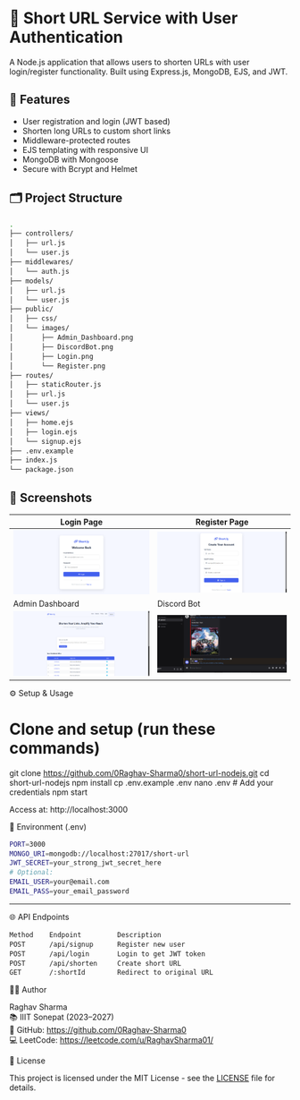 # 🔗 Short URL Service with User Authentication

A Node.js application that allows users to shorten URLs with user login/register functionality. Built using Express.js, MongoDB, EJS, and JWT.

## 🚀 Features
- User registration and login (JWT based)
- Shorten long URLs to custom short links
- Middleware-protected routes
- EJS templating with responsive UI
- MongoDB with Mongoose
- Secure with Bcrypt and Helmet

## 🗂️ Project Structure
```bash
.
├── controllers/
│   ├── url.js
│   └── user.js
├── middlewares/
│   └── auth.js
├── models/
│   ├── url.js
│   └── user.js
├── public/
│   ├── css/
│   └── images/
│       ├── Admin_Dashboard.png
│       ├── DiscordBot.png
│       ├── Login.png
│       └── Register.png
├── routes/
│   ├── staticRouter.js
│   ├── url.js
│   └── user.js
├── views/
│   ├── home.ejs
│   ├── login.ejs
│   └── signup.ejs
├── .env.example
├── index.js
└── package.json

```

## 📸 Screenshots
| Login Page | Register Page |
|------------|---------------|
| ![Login](public/images/Login.png) | ![Register](public/images/Register.png) |
| Admin Dashboard | Discord Bot |
| ![Dashboard](public/images/Admin_Dashboard.png) | ![Bot](public/images/DiscordBot.png) |

⚙️ Setup & Usage

# Clone and setup (run these commands)
git clone https://github.com/0Raghav-Sharma0/short-url-nodejs.git
cd short-url-nodejs
npm install
cp .env.example .env
nano .env  # Add your credentials
npm start

Access at: http://localhost:3000

🔑 Environment (.env)
```bash 
PORT=3000
MONGO_URI=mongodb://localhost:27017/short-url
JWT_SECRET=your_strong_jwt_secret_here
# Optional:
EMAIL_USER=your@email.com
EMAIL_PASS=your_email_password
```
---

🌐 API Endpoints
```bash
Method    Endpoint         Description
POST      /api/signup      Register new user
POST      /api/login       Login to get JWT token
POST      /api/shorten     Create short URL
GET       /:shortId        Redirect to original URL
```

👨‍💻 Author

Raghav Sharma  
📚 IIIT Sonepat (2023–2027)  
🔗 GitHub: https://github.com/0Raghav-Sharma0  
💻 LeetCode: https://leetcode.com/u/RaghavSharma01/

📜 License

This project is licensed under the MIT License - see the [LICENSE](./LICENSE) file for details.


